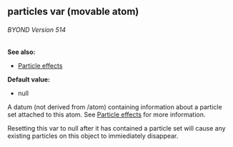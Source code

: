 ## particles var (movable atom) 
###### BYOND Version 514
**See also:**
+   [Particle effects](/ref/%7Bnotes%7D/particles.md) 
<!-- -->
**Default value:**
+   null


A datum (not derived from /atom) containing information about a
particle set attached to this atom. See [Particle
effects](/ref/%7Bnotes%7D/particles.md) for more information.


Resetting this var to null after it has contained a particle
set will cause any existing particles on this object to immiediately
disappear.